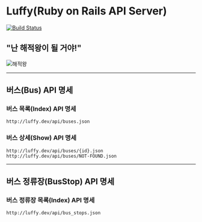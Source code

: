 # Luffy(Ruby on Rails API Server)

[![Build Status](https://travis-ci.org/Yongdae-Kim/Woowa_Onepiece-API-Server.svg?branch=master)](https://travis-ci.org/Yongdae-Kim/Woowa_Onepiece-API-Server)

## "난 해적왕이 될 거야!"

![해적왕](https://attachment.namu.wiki/%EB%AA%BD%ED%82%A4%20D.%20%EB%A3%A8%ED%94%BC__Example4.jpg "루피")

***

## 버스(Bus) API 명세

### 버스 목록(Index) API 명세

```
http://luffy.dev/api/buses.json
```

### 버스 상세(Show) API 명세

```
http://luffy.dev/api/buses/{id}.json
http://luffy.dev/api/buses/NOT-FOUND.json
```

***

## 버스 정류장(BusStop) API 명세

### 버스 정류장 목록(Index) API 명세

```
http://luffy.dev/api/bus_stops.json
```

